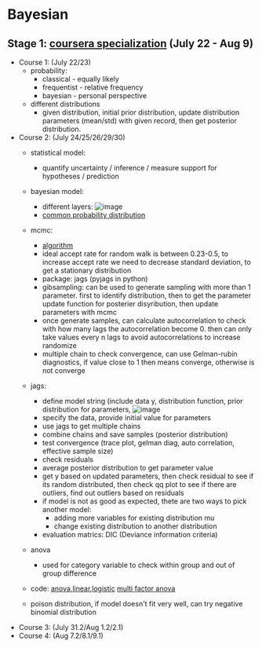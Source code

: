 # Bayesian

## Stage 1: [coursera specialization](https://www.coursera.org/specializations/bayesian-statistics) (July 22 - Aug 9) 
* Course 1: (July 22/23)
  * probability:
    * classical - equally likely
    * frequentist - relative frequency
    * bayesian - personal perspective  
  * different distributions 
    * given distribution, initial prior distribution, update distribution parameters (mean/std) with given record, then get posterior distribution.
* Course 2: (July 24/25/26/29/30)
  * statistical model:
     * quantify uncertainty / inference / measure support for hypotheses / prediction 
  * bayesian model:
     * different layers: ![image](https://github.com/user-attachments/assets/c9f26147-f894-45c1-b0f6-06ddc43edc25)
     * [common probability distribution](https://d3c33hcgiwev3.cloudfront.net/_d7c17d00198049b1ccfdf72d2831d2be_Distributions.pdf?Expires=1721952000&Signature=RQzRCiRolMCjHfzo8GPjuXmigL2eFlN04lpij7VErwUSqKInvC-95BMfx4ptMw00HPYK21KkZlD0lw8AyHbJuUSZ-JWYEyimnYeCxQkNNsI6nn5XR0sUqGM~dukoLY6DIpDWEnm2r1se~5PqsPnLCRVKxPuxH~IDPoMO97fDfMk_&Key-Pair-Id=APKAJLTNE6QMUY6HBC5A) 
  * mcmc: 
     * [algorithm](https://d3c33hcgiwev3.cloudfront.net/_caf094bf3db01507bea6305d040883e4_lesson_04.html?Expires=1722124800&Signature=bX~KLfjoymB0cNNuz1YKmj97Vm0yXwRqTUslMNiFF9RlZjy5RMiT-fSRIfmIP4iKtGuwgIAwQXRm2cTv~NfQN85MFDUQQvsjBX-fGfoXsyWmc9q5jKiloe9Ml5l9BY73-AjlOLNNOHQ7cio0lNXhXyXuI5CmX9Fn9OHqmEtE41s_&Key-Pair-Id=APKAJLTNE6QMUY6HBC5A)
     * ideal accept rate for random walk is between 0.23-0.5, to increase accept rate we need to decrease standard deviation, to get a stationary distribution
     * package: jags (pyjags in python)
     * gibsampling: can be used to generate sampling with more than 1 parameter. first to identify distribution, then to get the parameter update function for posterier disyribution, then update parameters with mcmc 
     * once generate samples, can calculate autocorrelation to check with how many lags the autocorrelation become 0. then can only take values every n lags to avoid autocorrelations to increase randomize
     * multiple chain to check convergence, can use Gelman-rubin diagnostics, if value close to 1 then means converge, otherwise is not converge
  * jags:
     * define model string (include data y, distribution function, prior distribution for parameters,
       ![image](https://github.com/user-attachments/assets/7f2b8bfd-8859-4a81-a668-47c2e7b289c5)
     * specify the data, provide initial value for parameters
     * use jags to get multiple chains
     * combine chains and save samples (posterior distribution) 
     * test convergence (trace plot, gelman diag, auto correlation, effective sample size)
     * check residuals 
     * average posterior distribution to get parameter value
     * get y based on updated parameters, then check residual to see if its random distributed, then check qq plot to see if there are outliers, find out outliers based on residuals
     * if model is not as good as expected, thete are two ways to pick another model: 
        * adding more variables for existing distribution mu 
        * change existing distribution to another distribution
     * evaluation matrics: DIC (Deviance information criteria)
  * anova
     * used for category variable to check within group and out of group difference
  * code: [anova](https://d3c33hcgiwev3.cloudfront.net/_79e4d8c2bf9cf1a0589ba96902cf8fee_lesson_08.html?Expires=1722384000&Signature=jHJZ9HmdYtXuB5vj25DXtlYRoWNZdkKQSlQLT1C7rEv-TrNIHc8s4Zq~4ky88PIzUaUko5PAbrtfwlXZu0OKh0wmABioEKNrWAe3v~0TQpFM1u-DSMaheyKiz42GgzKCr7JQLJsOV3aiGiJDWg9--4BFOmt7ydpiSq5FlVPNQpw_&Key-Pair-Id=APKAJLTNE6QMUY6HBC5A),[linear](https://d3c33hcgiwev3.cloudfront.net/_88ead38436bb1be19e37ed542ac9b49a_lesson_07.html?Expires=1722384000&Signature=TfIgZFyxqD8ZiG1NYF7K9G6Wrm9S-xAuviQdTQ06iFpC8jeHxegWZONJ71UdSoo~ZA4aqXWnGjbfWwAe1llNqudx3bIKObfZafWp6ryuJBYX5DF7dNcGOO~xMAx9rJkXExM9CDLFXtNos1uzh2nDpbBXobE2B1XYraiYsElDQ1U_&Key-Pair-Id=APKAJLTNE6QMUY6HBC5A),[logistic](https://d3c33hcgiwev3.cloudfront.net/_788f56b413be4c89c5a13d4b1faa2891_lesson_09.html?Expires=1722384000&Signature=TtRuCUGxJr6ApfOE5Ug6abtA0ya3TqfCKeYnzyiwJDw9KAw9fkeQe9O98aHZItvF5sxOVJxdNc5VEmA6pGemc~~qROkQIRLLZxgtt1-8zfjYu7HUpwLpWYTFDNe0RiZk9JSNpO6BlBTrf7DNj15iON6P7LEKwVGu9wdXzIgu~S0_&Key-Pair-Id=APKAJLTNE6QMUY6HBC5A)
          [multi factor anova](https://d3c33hcgiwev3.cloudfront.net/_934923025d1686bb6a850a5858fc97d7_lesson_08multipleANOVA.html?Expires=1722384000&Signature=OUEobQJVfu~KHoHFhvDC7HJNb5chnUC1aTP0JgZ8TwphO6oHJkqR1ZJlWGNZ5vqbN8D-FveemPBThWqf4SvpSzs9voGL5HeFAGuB9LuHS5i7OeXrZI5biCZqBIeKXtqQui0IY6AElzBmQYvtnLZt1cfJSypdSGk7E3-hU7dgwwM_&Key-Pair-Id=APKAJLTNE6QMUY6HBC5A)

  * poison distribution, if model doesn't fit very well, can try negative binomial distribution
* Course 3: (July 31.2/Aug 1.2/2.1)
* Course 4: (Aug 7.2/8.1/9.1)
